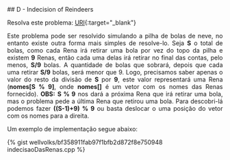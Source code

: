  <div id="indecision">
 
 </div>
## D - Indecision of Reindeers

Resolva este problema:
[URI][uri-2721]{:target="_blank"}

<p align="justify">
Este problema pode ser resolvido simulando a pilha de bolas de neve, no entanto existe outra forma mais simples de resolve-lo. Seja <b>S</b> o total de bolas, como cada Rena irá retirar uma bola por vez do topo da pilha e existem <b>9</b> Renas, então cada uma delas irá retirar no final das contas, pelo menos, <b>S/9</b> bolas. A quantidade de bolas que sobrará, depois que cada uma retirar <b>S/9</b> bolas, será menor que 9. Logo, precisamos saber apenas o valor do resto da divisão de <b>S</b> por <b>9</b>, este valor representará uma Rena (<b>nomes[S % 9]</b>, onde <b>nomes[]</b> é um vetor com os nomes das Renas fornecido). <b>OBS:</b> <b>S % 9</b> nos dará a próxima Rena que irá retirar uma bola, mas o problema pede a última Rena que retirou uma bola. Para descobri-lá  podemos fazer <b> ((S-1)+9) % 9 </b> ou basta deslocar o uma posição do vetor com os nomes para a direita. 
</p>

Um exemplo de implementação segue abaixo:

{% gist wellvolks/bf358911fab97f1bfb2d872f8e750948 indecisaoDasRenas.cpp %}

[uri-2721]:		https://www.urionlinejudge.com.br/judge/pt/problems/view/2721

